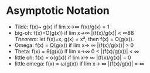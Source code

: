 # Asymptotic Notation

- Tilde: f(x)~ g(x) if lim x->∞ f(x)/g(x) = 1
- big-oh: f(x)=O(g(x)) if lim x->∞ |(f(x)/g(x)| < ∞88  
*Theorem:*  let f(x)=x, g(x) = x², then f(x) = O(g(x)).  
- Omega: f(x) = Ω(g(x)) if lim x-> ∞ |(f(x)/g(x))| > 0  
- Theta: f(x) = θ(g(x)) if lim x->∞ 0 < |(f(x)/g(x))| < ∞  
- little oh: f(x) = o(g(x)) if lim x-> ∞ |(f(x)/g(x)| = 0  
- little omega: f(x) = ω(g(x)) if lim x-> ∞ |(f(x)/g(x)| = ∞  
